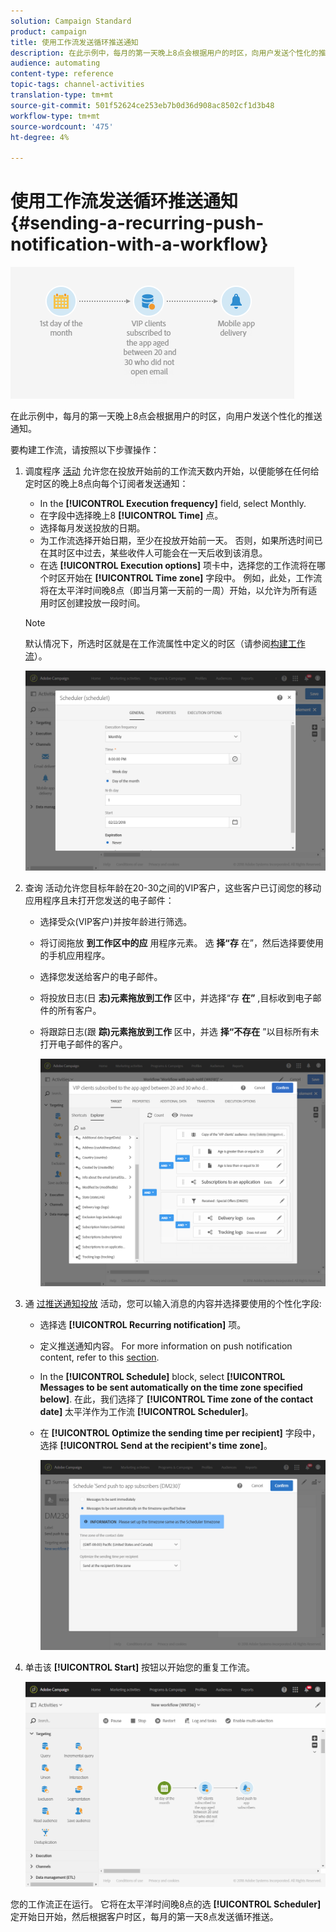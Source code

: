 ```yaml
---
solution: Campaign Standard
product: campaign
title: 使用工作流发送循环推送通知
description: 在此示例中，每月的第一天晚上8点会根据用户的时区，向用户发送个性化的推送通知。
audience: automating
content-type: reference
topic-tags: channel-activities
translation-type: tm+mt
source-git-commit: 501f52624ce253eb7b0d36d908ac8502cf1d3b48
workflow-type: tm+mt
source-wordcount: '475'
ht-degree: 4%

---
```



# 使用工作流发送循环推送通知 {#sending-a-recurring-push-notification-with-a-workflow}

![](assets/wkf_push_example_1.png)

在此示例中，每月的第一天晚上8点会根据用户的时区，向用户发送个性化的推送通知。

要构建工作流，请按照以下步骤操作：

1. 调度程序 [活动](../../automating/using/scheduler.md) 允许您在投放开始前的工作流天数内开始，以便能够在任何给定时区的晚上8点向每个订阅者发送通知：

   * In the **[!UICONTROL Execution frequency]** field, select Monthly.
   * 在字段中选择晚上8 **[!UICONTROL Time]** 点。
   * 选择每月发送投放的日期。
   * 为工作流选择开始日期，至少在投放开始前一天。 否则，如果所选时间已在其时区中过去，某些收件人可能会在一天后收到该消息。
   * 在选 **[!UICONTROL Execution options]** 项卡中，选择您的工作流将在哪个时区开始在 **[!UICONTROL Time zone]** 字段中。 例如，此处，工作流将在太平洋时间晚8点（即当月第一天前的一周）开始，以允许为所有适用时区创建投放一段时间。

   >[!NOTE]
   >
   >默认情况下，所选时区就是在工作流属性中定义的时区（请参阅[构建工作流](../../automating/using/building-a-workflow.md)）。

   ![](assets/wkf_push_example_5.png)

1. 查询 [](../../automating/using/query.md) 活动允许您目标年龄在20-30之间的VIP客户，这些客户已订阅您的移动应用程序且未打开您发送的电子邮件：

   * 选择受众(VIP客户)并按年龄进行筛选。
   * 将订阅拖放 **到工作区中的应** 用程序元素。 选 **择“存** 在”，然后选择要使用的手机应用程序。
   * 选择您发送给客户的电子邮件。
   * 将投放日志(日 **志)元素拖放到工作** 区中，并选择“存 **在”** ,目标收到电子邮件的所有客户。
   * 将跟踪日志(跟 **踪)元素拖放到工作** 区中，并选 **择“不存在** ”以目标所有未打开电子邮件的客户。

      ![](assets/wkf_push_example_2.png)

1. 通 [过推送通知投放](../../automating/using/push-notification-delivery.md) 活动，您可以输入消息的内容并选择要使用的个性化字段:

   * 选择选 **[!UICONTROL Recurring notification]** 项。
   * 定义推送通知内容。 For more information on push notification content, refer to this [section](../../channels/using/preparing-and-sending-a-push-notification.md).
   * In the **[!UICONTROL Schedule]** block, select **[!UICONTROL Messages to be sent automatically on the time zone specified below]**. 在此，我们选择了 **[!UICONTROL Time zone of the contact date]** 太平洋作为工作流 **[!UICONTROL Scheduler]**。
   * 在 **[!UICONTROL Optimize the sending time per recipient]** 字段中，选择 **[!UICONTROL Send at the recipient's time zone]**。

      ![](assets/wkf_push_example_4.png)

1. 单击该 **[!UICONTROL Start]** 按钮以开始您的重复工作流。

   ![](assets/wkf_push_example_3.png)

您的工作流正在运行。 它将在太平洋时间晚8点的选 **[!UICONTROL Scheduler]** 定开始日开始，然后根据客户时区，每月的第一天8点发送循环推送。
